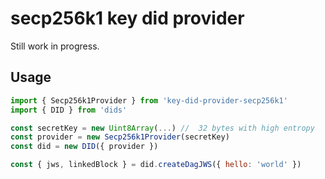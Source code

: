 # secp256k1 key did provider
Still work in progress.

## Usage

```js
import { Secp256k1Provider } from 'key-did-provider-secp256k1'
import { DID } from 'dids'

const secretKey = new Uint8Array(...) //  32 bytes with high entropy
const provider = new Secp256k1Provider(secretKey)
const did = new DID({ provider })

const { jws, linkedBlock } = did.createDagJWS({ hello: 'world' })
```
